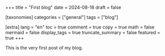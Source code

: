 +++
title = "First blog"
date = 2024-08-18
draft = false

[taxonomies]
categories = ["general"]
tags = ["blog"]

[extra]
lang = "en"
toc = true
comment = true
copy = true
math = false
mermaid = false
display_tags = true
truncate_summary = false
featured = true
+++

This is the very first post of my blog.

<!-- more -->
